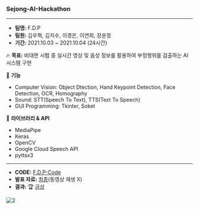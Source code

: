 ### Sejong-AI-Hackathon
---
* **팀명:** F.D.P
* **팀원:** 김우혁, 김지수, 이경은, 이연희, 장윤정
* **기간:** 2021.10.03 ~ 2021.10.04 (24시간)

🔥 **목표:** 비대면 시험 중 실시간 영상 및 음성 정보를 활용하여 부정행위를 검출하는 AI 시스템 구현

🔨 **기능**
* Computer Vision: Object Dtection, Hand Keypoint Detection, Face Detection, OCR, Homography
* Sound: STT(Speech To Text), TTS(Text To Speech)
* GUI Programming: Tkinter, Soket 

🚀 **라이브러리 & API**
* MediaPipe
* Keras
* OpenCV
* Google Cloud Speech API
* pyttsx3
---
* **CODE:** [F.D.P-Code](https://github.com/woo525/Sejong-AI-Hackathon/tree/main/F.D.P-Code/F.D.P) 
* **발표 자료:** [최종](https://github.com/woo525/Sejong-AI-Hackathon/blob/main/%ED%95%B4%EC%BB%A4%ED%86%A4-%EB%B0%9C%ED%91%9C-2%EC%B0%A8(%EC%B5%9C%EC%A2%85).pdf)(동영상 재생 X)
* **결과:** 🏆 [금상](https://github.com/woo525/Sejong-AI-Hackathon/blob/main/AI-%ED%95%B4%EC%BB%A4%ED%86%A4_%EA%B8%88%EC%83%81.jpg)

![2](https://user-images.githubusercontent.com/32587029/147513957-77d95b2c-655f-437c-aa0f-fc6869fa421f.JPG)
